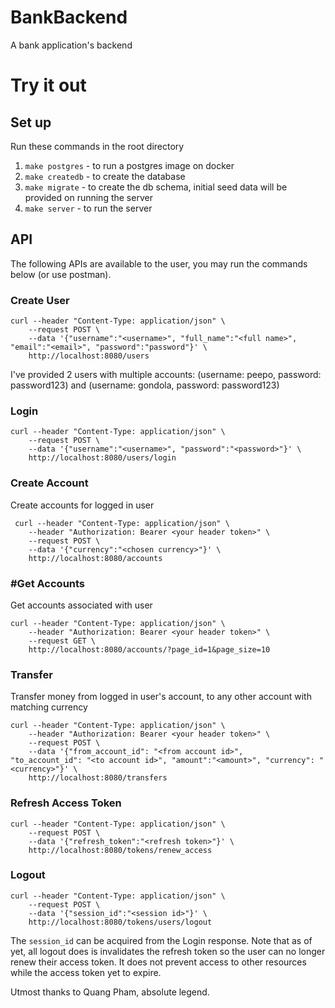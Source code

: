 # BankBackend
A bank application's backend

# Try it out
## Set up
Run these commands in the root directory
1. `make postgres` - to run a postgres image on docker
2. `make createdb` - to create the database
3. `make migrate` - to create the db schema, initial seed data will be provided on running the server
4. `make server` - to run the server

## API
The following APIs are available to the user, you may run the commands below (or use postman). 
### Create User
```shell
curl --header "Content-Type: application/json" \
    --request POST \
    --data '{"username":"<username>", "full_name":"<full name>", "email":"<email>", "password":"password"}' \
    http://localhost:8080/users
```
I've provided 2 users with multiple accounts: (username: peepo, password: password123) and (username: gondola, password: password123)

### Login
```shell
curl --header "Content-Type: application/json" \
    --request POST \
    --data '{"username":"<username>", "password":"<password>"}' \
    http://localhost:8080/users/login
```

### Create Account
Create accounts for logged in user
```shell
 curl --header "Content-Type: application/json" \
    --header "Authorization: Bearer <your header token>" \
    --request POST \
    --data '{"currency":"<chosen currency>"}' \
    http://localhost:8080/accounts
```

### #Get Accounts
Get accounts associated with user
```shell 
curl --header "Content-Type: application/json" \
    --header "Authorization: Bearer <your header token>" \
    --request GET \
    http://localhost:8080/accounts/?page_id=1&page_size=10
```

### Transfer
Transfer money from logged in user's account, to any other account with matching currency
```shell
curl --header "Content-Type: application/json" \
    --header "Authorization: Bearer <your header token>" \
    --request POST \
    --data '{"from_account_id": "<from account id>", "to_account_id": "<to account id>", "amount":"<amount>", "currency": "<currency>"}' \
    http://localhost:8080/transfers 
```

### Refresh Access Token 
```shell
curl --header "Content-Type: application/json" \
    --request POST \
    --data '{"refresh_token":"<refresh token>"}' \
    http://localhost:8080/tokens/renew_access
```

### Logout
```shell
curl --header "Content-Type: application/json" \
    --request POST \
    --data '{"session_id":"<session id>"}' \
    http://localhost:8080/tokens/users/logout
```
The `session_id` can be acquired from the Login response. Note that as of yet, all logout does is invalidates the refresh token so the user can no longer renew their access token. It does not prevent access to other resources while the access token yet to expire.



Utmost thanks to Quang Pham, absolute legend. 

